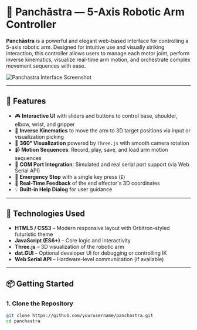 # 🤖 Panchāstra — 5-Axis Robotic Arm Controller

**Panchāstra** is a powerful and elegant web-based interface for controlling a 5-axis robotic arm. Designed for intuitive use and visually striking interaction, this controller allows users to manage each motor joint, perform inverse kinematics, visualize real-time arm motion, and orchestrate complex movement sequences with ease.

![Panchastra Interface Screenshot](preview.png)

---

## 🚀 Features

- 🎮 **Interactive UI** with sliders and buttons to control base, shoulder, elbow, wrist, and gripper
- 🧠 **Inverse Kinematics** to move the arm to 3D target positions via input or visualization picking
- 🔄 **360° Visualization** powered by `Three.js` with smooth camera rotation
- 📹 **Motion Sequences**: Record, play, save, and load arm motion sequences
- 🔌 **COM Port Integration**: Simulated and real serial port support (via Web Serial API)
- 🛑 **Emergency Stop** with a single key press (`E`)
- 🧭 **Real-Time Feedback** of the end effector's 3D coordinates
- 💡 **Built-in Help Dialog** for user guidance

---

## 🧰 Technologies Used

- **HTML5 / CSS3** – Modern responsive layout with Orbitron-styled futuristic theme
- **JavaScript (ES6+)** – Core logic and interactivity
- **Three.js** – 3D visualization of the robotic arm
- **dat.GUI** – Optional developer UI for debugging or controlling IK
- **Web Serial API** – Hardware-level communication (if available)

---

## 📦 Getting Started

### 1. Clone the Repository

```bash
git clone https://github.com/yourusername/panchastra.git
cd panchastra
